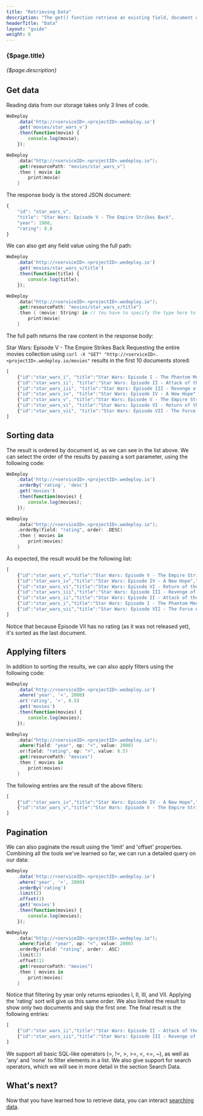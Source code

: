 ```yaml
---
title: "Retrieving Data"
description: "The get() function retrieve an existing field, document or collection in the database."
headerTitle: "Data"
layout: "guide"
weight: 6
---
```


### {$page.title}

###### {$page.description}

<article id="1">

## Get data

Reading data from our storage takes only 3 lines of code.

```javascript
WeDeploy
	.data('http://<serviceID>.<projectID>.wedeploy.io')
	.get('movies/star_wars_v')
	.then(function(movie) {
		console.log(movie);
	});
```
```swift
WeDeploy
	.data("http://<serviceID>.<projectID>.wedeploy.io");
	.get(resourcePath: "movies/star_wars_v")
	.then { movie in
		print(movie)
	}
```

The response body is the stored JSON document:

```javascript
{
	"id": "star_wars_v",
	"title": "Star Wars: Episode V - The Empire Strikes Back",
	"year": 1980,
	"rating": 8.8
}
```

We can also get any field value using the full path:

```javascript
WeDeploy
	.data('http://<serviceID>.<projectID>.wedeploy.io')
	.get('movies/star_wars_v/title')
	.then(function(title) {
		console.log(title);
	});
```
```swift
WeDeploy
	.data("http://<serviceID>.<projectID>.wedeploy.io");
	.get(resourcePath: "movies/star_wars_v/title")
	.then { (movie: String) in // You have to specify the type here to allow compiler infer type
		print(movie)
	}
```

The full path returns the raw content in the response body:

Star Wars: Episode V - The Empire Strikes Back
Requesting the entire movies collection using `curl -X "GET" "http://<serviceID>.<projectID>.wedeploy.io/movies"` results in the first 10 documents stored:

```javascript
[
	{"id":"star_wars_i", "title":"Star Wars: Episode I - The Phantom Menace", "year":1999, "rating":6.5},
	{"id":"star_wars_ii", "title":"Star Wars: Episode II - Attack of the Clones", "year":2002, "rating":6.7},
	{"id":"star_wars_iii", "title":"Star Wars: Episode III - Revenge of the Sith", "year":2005, "rating":7.7},
	{"id":"star_wars_iv", "title":"Star Wars: Episode IV - A New Hope", "year":1977, "rating":8.7},
	{"id":"star_wars_v", "title":"Star Wars: Episode V - The Empire Strikes Back", "year":1980, "rating":8.8},
	{"id":"star_wars_vi", "title":"Star Wars: Episode VI - Return of the Jedi", "year":1983, "rating":8.4},
	{"id":"star_wars_vii", "title":"Star Wars: Episode VII - The Force Awakens", "year":2015}
]
```

</article>

<article id="2">

## Sorting data

The result is ordered by document id, as we can see in the list above. We can select the order of the results by passing a sort parameter, using the following code:

```javascript
WeDeploy
	.data('http://<serviceID>.<projectID>.wedeploy.io')
	.orderBy('rating', 'desc')
	.get('movies')
	.then(function(movies) {
		console.log(movies);
	});
```
```swift
WeDeploy
	.data("http://<serviceID>.<projectID>.wedeploy.io");
	.orderBy(field: "rating", order: .DESC)
	.then { movies in
		print(movies)
	}
```

As expected, the result would be the following list:

```javascript
[
	{"id":"star_wars_v","title":"Star Wars: Episode V - The Empire Strikes Back","year":1980,"rating":8.8},
	{"id":"star_wars_iv","title":"Star Wars: Episode IV - A New Hope","year":1977,"rating":8.7},
	{"id":"star_wars_vi","title":"Star Wars: Episode VI - Return of the Jedi","year":1983,"rating":8.4},
	{"id":"star_wars_iii","title":"Star Wars: Episode III - Revenge of the Sith","year":2005,"rating":7.7},
	{"id":"star_wars_ii","title":"Star Wars: Episode II - Attack of the Clones","year":2002,"rating":6.7},
	{"id":"star_wars_i","title":"Star Wars: Episode I - The Phantom Menace","year":1999,"rating":6.5},
	{"id":"star_wars_vii","title":"Star Wars: Episode VII - The Force Awakens","year":2015}
]
```

Notice that because Episode VII has no rating (as it was not released yet), it's sorted as the last document.

</article>

<article id="3">

## Applying filters

In addition to sorting the results, we can also apply filters using the following code:

```javascript
WeDeploy
	.data('http://<serviceID>.<projectID>.wedeploy.io')
	.where('year', '<', 2000)
	.or('rating', '>', 8.5)
	.get('movies')
	.then(function(movies) {
		console.log(movies);
	});
```
```swift
WeDeploy
	.data("http://<serviceID>.<projectID>.wedeploy.io");
	.where(field: "year", op: "<", value: 2000)
	.or(field: "rating", op: ">", value: 8.5)
	.get(resourcePath: "movies")
	.then { movies in
		print(movies)
	}
```

The following entries are the result of the above filters:

```javascript
[
	{"id":"star_wars_iv","title":"Star Wars: Episode IV - A New Hope","year":1977,"rating":8.7},
	{"id":"star_wars_v","title":"Star Wars: Episode V - The Empire Strikes Back","year":1980,"rating":8.8}
]
```

</article>

<article id="4">

## Pagination

We can also paginate the result using the 'limit' and 'offset' properties. Combining all the tools we've learned so far, we can run a detailed query on our data:

```javascript
WeDeploy
	.data('http://<serviceID>.<projectID>.wedeploy.io')
	.where('year', '>', 2000)
	.orderBy('rating')
	.limit(2)
	.offset(1)
	.get('movies')
	.then(function(movies) {
		console.log(movies);
	});
```
```swift
WeDeploy
	.data("http://<serviceID>.<projectID>.wedeploy.io");
	.where(field: "year", op: "<", value: 2000)
	.orderBy(field: "rating", order: .ASC)
	.limit(2)
	.offset(1)
	.get(resourcePath: "movies")
	.then { movies in
		print(movies)
	}
```

Notice that filtering by year only returns episodes I, II, III, and VII. Applying the 'rating' sort will give us this same order. We also limited the result to show only two documents and skip the first one. The final result is the following entries:

```javascript
[
	{"id":"star_wars_ii","title":"Star Wars: Episode II - Attack of the Clones","year":2002,"rating":6.7},
	{"id":"star_wars_iii","title":"Star Wars: Episode III - Revenge of the Sith","year":2005,"rating":7.7}
]
```

We support all basic SQL-like operators (=, !=, >, >=, <, <=, ~), as well as 'any' and 'none' to filter elements in a list. We also give support for search operators, which we will see in more detail in the section Search Data.

</article>

## What's next?

Now that you have learned how to retrieve data, you can interact [searching data](/docs/data/searching-data.html).
